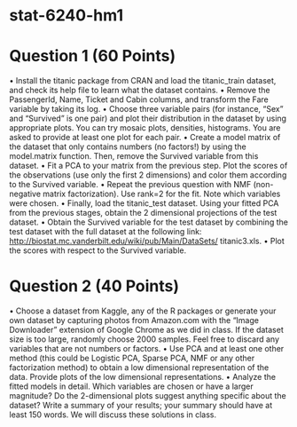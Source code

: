 # stat-6240-hm1

# Question 1 (60 Points)
• Install the titanic package from CRAN and load the titanic_train dataset, and check its help file to learn what the dataset contains.
• Remove the PassengerId, Name, Ticket and Cabin columns, and transform the Fare variable by taking its log.
• Choose three variable pairs (for instance, “Sex” and “Survived” is one pair) and plot their distribution in the dataset by using appropriate plots. You can try mosaic plots, densities, histograms. You are asked to provide at least one plot for each pair.
• Create a model matrix of the dataset that only contains numbers (no factors!) by using the model.matrix function. Then, remove the Survived variable from this dataset.
• Fit a PCA to your matrix from the previous step. Plot the scores of the observations (use only the first 2 dimensions) and color them according to the Survived variable.
• Repeat the previous question with NMF (non-negative matrix factorization). Use rank=2 for the fit. Note which variables were chosen.
• Finally, load the titanic_test dataset. Using your fitted PCA from the previous stages, obtain the 2 dimensional projections of the test dataset.
• Obtain the Survived variable for the test dataset by combining the test dataset with the full dataset at the following link: http://biostat.mc.vanderbilt.edu/wiki/pub/Main/DataSets/ titanic3.xls.
• Plot the scores with respect to the Survived variable. 

# Question 2 (40 Points)
• Choose a dataset from Kaggle, any of the R packages or generate your own dataset by capturing photos from Amazon.com with the “Image Downloader” extension of Google Chrome as we did in class. If the dataset size is too large, randomly choose 2000 samples. Feel free to discard any variables that are not numbers or factors.
• Use PCA and at least one other method (this could be Logistic PCA, Sparse PCA, NMF or any other factorization method) to obtain a low dimensional representation of the data. Provide plots of the low dimensional representations.
• Analyze the fitted models in detail. Which variables are chosen or have a larger magnitude? Do the 2-dimensional plots suggest anything specific about the dataset? Write a summary of your results; your summary should have at least 150 words. We will discuss these solutions in class.
